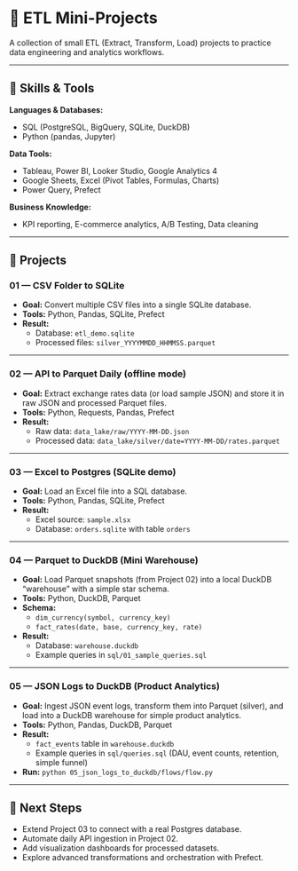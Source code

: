 # 🚀 ETL Mini-Projects

A collection of small ETL (Extract, Transform, Load) projects to practice data engineering and analytics workflows.

---

## 🧠 Skills & Tools

**Languages & Databases:**
- SQL (PostgreSQL, BigQuery, SQLite, DuckDB)
- Python (pandas, Jupyter)

**Data Tools:**
- Tableau, Power BI, Looker Studio, Google Analytics 4
- Google Sheets, Excel (Pivot Tables, Formulas, Charts)
- Power Query, Prefect

**Business Knowledge:**
- KPI reporting, E-commerce analytics, A/B Testing, Data cleaning

---

## 📂 Projects

### 01 — CSV Folder to SQLite
- **Goal:** Convert multiple CSV files into a single SQLite database.  
- **Tools:** Python, Pandas, SQLite, Prefect  
- **Result:**  
  - Database: `etl_demo.sqlite`  
  - Processed files: `silver_YYYYMMDD_HHMMSS.parquet`

---

### 02 — API to Parquet Daily (offline mode)
- **Goal:** Extract exchange rates data (or load sample JSON) and store it in raw JSON and processed Parquet files.  
- **Tools:** Python, Requests, Pandas, Prefect  
- **Result:**  
  - Raw data: `data_lake/raw/YYYY-MM-DD.json`  
  - Processed data: `data_lake/silver/date=YYYY-MM-DD/rates.parquet`  

---

### 03 — Excel to Postgres (SQLite demo)
- **Goal:** Load an Excel file into a SQL database.  
- **Tools:** Python, Pandas, SQLite, Prefect  
- **Result:**  
  - Excel source: `sample.xlsx`  
  - Database: `orders.sqlite` with table `orders`

---

### 04 — Parquet to DuckDB (Mini Warehouse)
- **Goal:** Load Parquet snapshots (from Project 02) into a local DuckDB “warehouse” with a simple star schema.  
- **Tools:** Python, DuckDB, Parquet  
- **Schema:**  
  - `dim_currency(symbol, currency_key)`  
  - `fact_rates(date, base, currency_key, rate)`  
- **Result:**  
  - Database: `warehouse.duckdb`  
  - Example queries in `sql/01_sample_queries.sql`

---

### 05 — JSON Logs to DuckDB (Product Analytics)
- **Goal:** Ingest JSON event logs, transform them into Parquet (silver), and load into a DuckDB warehouse for simple product analytics.  
- **Tools:** Python, Pandas, DuckDB, Parquet  
- **Result:**  
  - `fact_events` table in `warehouse.duckdb`  
  - Example queries in `sql/queries.sql` (DAU, event counts, retention, simple funnel)
- **Run:** `python 05_json_logs_to_duckdb/flows/flow.py`

---

## 📌 Next Steps
- Extend Project 03 to connect with a real Postgres database.  
- Automate daily API ingestion in Project 02.  
- Add visualization dashboards for processed datasets.  
- Explore advanced transformations and orchestration with Prefect.
